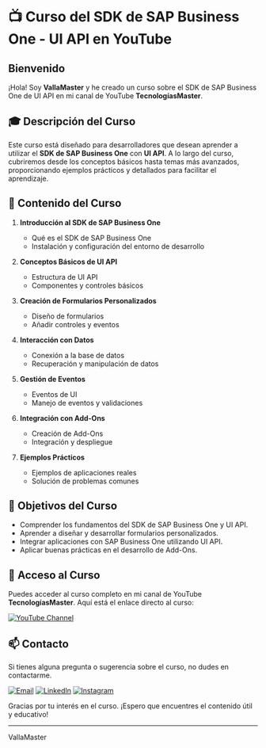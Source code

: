 # 📺 Curso del SDK de SAP Business One - UI API en YouTube

## Bienvenido

¡Hola! Soy **VallaMaster** y he creado un curso sobre el SDK de SAP Business One de UI API en mi canal de YouTube **TecnologíasMaster**.

## 🎓 Descripción del Curso

Este curso está diseñado para desarrolladores que desean aprender a utilizar el **SDK de SAP Business One** con **UI API**. A lo largo del curso, cubriremos desde los conceptos básicos hasta temas más avanzados, proporcionando ejemplos prácticos y detallados para facilitar el aprendizaje.

## 📘 Contenido del Curso

1. **Introducción al SDK de SAP Business One**
   - Qué es el SDK de SAP Business One
   - Instalación y configuración del entorno de desarrollo

2. **Conceptos Básicos de UI API**
   - Estructura de UI API
   - Componentes y controles básicos

3. **Creación de Formularios Personalizados**
   - Diseño de formularios
   - Añadir controles y eventos

4. **Interacción con Datos**
   - Conexión a la base de datos
   - Recuperación y manipulación de datos

5. **Gestión de Eventos**
   - Eventos de UI
   - Manejo de eventos y validaciones

6. **Integración con Add-Ons**
   - Creación de Add-Ons
   - Integración y despliegue

7. **Ejemplos Prácticos**
   - Ejemplos de aplicaciones reales
   - Solución de problemas comunes

## 🎯 Objetivos del Curso

- Comprender los fundamentos del SDK de SAP Business One y UI API.
- Aprender a diseñar y desarrollar formularios personalizados.
- Integrar aplicaciones con SAP Business One utilizando UI API.
- Aplicar buenas prácticas en el desarrollo de Add-Ons.

## 🚀 Acceso al Curso

Puedes acceder al curso completo en mi canal de YouTube **TecnologíasMaster**. Aquí está el enlace directo al curso:

[![YouTube Channel](https://img.shields.io/badge/YouTube-TecnologíasMaster-red?style=for-the-badge&logo=youtube)](https://www.youtube.com/@TecnologiasMaster)

## 📫 Contacto

Si tienes alguna pregunta o sugerencia sobre el curso, no dudes en contactarme.

[![Email](https://img.shields.io/badge/Email-tecnologiasmaster@gmail.com-red?style=for-the-badge&logo=gmail)](mailto:tecnologiasmaster@gmail.com)
[![LinkedIn](https://img.shields.io/badge/LinkedIn-VallaMaster-blue?style=for-the-badge&logo=linkedin)](https://www.linkedin.com/in/oscar-eduardo-valladares-calleros-362157154/)
[![Instagram](https://img.shields.io/badge/Instagram-VallaMaster-purple?style=for-the-badge&logo=instagram)](https://www.instagram.com/oscar_valla)

Gracias por tu interés en el curso. ¡Espero que encuentres el contenido útil y educativo!

---

VallaMaster
